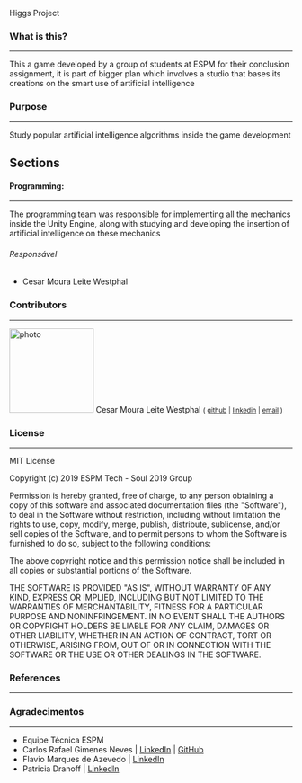 Higgs Project

### What is this?
---

This a game developed by a group of students at ESPM for their conclusion assignment, it is part of bigger plan which involves a studio that bases its creations on the smart use of artificial intelligence 

### Purpose
---

Study popular artificial intelligence algorithms inside the game development

## Sections

#### Programming: 
---
  The programming team was responsible for implementing all the mechanics inside the Unity Engine, along with studying and developing the insertion of artificial intelligence on these mechanics
###### Responsável 
  - Cesar Moura Leite Westphal


  
  ### Contributors
---
<img src="team/cesar.png" alt="photo"
	title="Cesar Westphal" width="150" height="150" />
Cesar Moura Leite Westphal
<small>(
[github](https://github.com/Cesar-mlw) |
[linkedin](https://www.linkedin.com/in/cesar-moura-leite-westphal-222b57138/) |
[email](mailto:cesarmlwestphal@gmail.com)
)</small>

  
### License
---

MIT License

Copyright (c) 2019 ESPM Tech - Soul 2019 Group

Permission is hereby granted, free of charge, to any person obtaining a copy
of this software and associated documentation files (the "Software"), to deal
in the Software without restriction, including without limitation the rights
to use, copy, modify, merge, publish, distribute, sublicense, and/or sell
copies of the Software, and to permit persons to whom the Software is
furnished to do so, subject to the following conditions:

The above copyright notice and this permission notice shall be included in all
copies or substantial portions of the Software.

THE SOFTWARE IS PROVIDED "AS IS", WITHOUT WARRANTY OF ANY KIND, EXPRESS OR
IMPLIED, INCLUDING BUT NOT LIMITED TO THE WARRANTIES OF MERCHANTABILITY,
FITNESS FOR A PARTICULAR PURPOSE AND NONINFRINGEMENT. IN NO EVENT SHALL THE
AUTHORS OR COPYRIGHT HOLDERS BE LIABLE FOR ANY CLAIM, DAMAGES OR OTHER
LIABILITY, WHETHER IN AN ACTION OF CONTRACT, TORT OR OTHERWISE, ARISING FROM,
OUT OF OR IN CONNECTION WITH THE SOFTWARE OR THE USE OR OTHER DEALINGS IN THE
SOFTWARE.


### References
---

### Agradecimentos
---
 - Equipe Técnica ESPM
 - Carlos Rafael Gimenes Neves  | [LinkedIn](https://www.linkedin.com/in/carlosrafaelgn/) | [GitHub](https://github.com/carlosrafaelgn)
 - Flavio Marques de Azevedo  | [LinkedIn](https://www.linkedin.com/in/flaviomarquesazevedo/)
 - Patricia Dranoff  | [LinkedIn](https://www.linkedin.com/in/pdranoff/)
